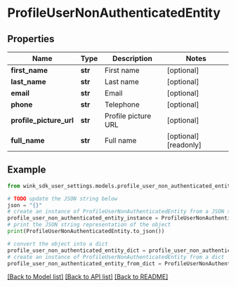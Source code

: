 # ProfileUserNonAuthenticatedEntity


## Properties

Name | Type | Description | Notes
------------ | ------------- | ------------- | -------------
**first_name** | **str** | First name | [optional] 
**last_name** | **str** | Last name | [optional] 
**email** | **str** | Email | [optional] 
**phone** | **str** | Telephone | [optional] 
**profile_picture_url** | **str** | Profile picture URL | [optional] 
**full_name** | **str** | Full name | [optional] [readonly] 

## Example

```python
from wink_sdk_user_settings.models.profile_user_non_authenticated_entity import ProfileUserNonAuthenticatedEntity

# TODO update the JSON string below
json = "{}"
# create an instance of ProfileUserNonAuthenticatedEntity from a JSON string
profile_user_non_authenticated_entity_instance = ProfileUserNonAuthenticatedEntity.from_json(json)
# print the JSON string representation of the object
print(ProfileUserNonAuthenticatedEntity.to_json())

# convert the object into a dict
profile_user_non_authenticated_entity_dict = profile_user_non_authenticated_entity_instance.to_dict()
# create an instance of ProfileUserNonAuthenticatedEntity from a dict
profile_user_non_authenticated_entity_from_dict = ProfileUserNonAuthenticatedEntity.from_dict(profile_user_non_authenticated_entity_dict)
```
[[Back to Model list]](../README.md#documentation-for-models) [[Back to API list]](../README.md#documentation-for-api-endpoints) [[Back to README]](../README.md)


